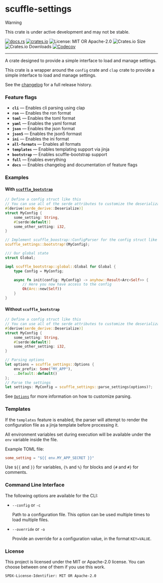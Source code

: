 <!-- dprint-ignore-file -->
<!-- sync-readme title [[ -->
# scuffle-settings
<!-- sync-readme ]] -->

> [!WARNING]  
> This crate is under active development and may not be stable.

<!-- sync-readme badge [[ -->
[![docs.rs](https://img.shields.io/docsrs/scuffle-settings/0.1.4.svg?logo=docs.rs&label=docs.rs&style=flat-square)](https://docs.rs/scuffle-settings/0.1.4)
[![crates.io](https://img.shields.io/badge/crates.io-v0.1.4-orange?style=flat-square&logo=rust&logoColor=white)](https://crates.io/crates/scuffle-settings/0.1.4)
![License: MIT OR Apache-2.0](https://img.shields.io/badge/license-MIT%20OR%20Apache--2.0-purple.svg?style=flat-square)
![Crates.io Size](https://img.shields.io/crates/size/scuffle-settings/0.1.4.svg?style=flat-square)
![Crates.io Downloads](https://img.shields.io/crates/dv/scuffle-settings/0.1.4.svg?&label=downloads&style=flat-square)
[![Codecov](https://img.shields.io/codecov/c/github/scufflecloud/scuffle.svg?label=codecov&logo=codecov&style=flat-square)](https://app.codecov.io/gh/scufflecloud/scuffle)
<!-- sync-readme ]] -->

---

<!-- sync-readme rustdoc [[ -->
A crate designed to provide a simple interface to load and manage settings.

This crate is a wrapper around the `config` crate and `clap` crate
to provide a simple interface to load and manage settings.

See the [changelog](./CHANGELOG.md) for a full release history.

### Feature flags

* **`cli`** —  Enables cli parsing using clap
* **`ron`** —  Enables the ron format
* **`toml`** —  Enables the toml format
* **`yaml`** —  Enables the yaml format
* **`json`** —  Enables the json format
* **`json5`** —  Enables the json5 formast
* **`ini`** —  Enables the ini format
* **`all-formats`** —  Enables all formats
* **`templates`** —  Enables templating support via jinja
* **`bootstrap`** —  Enables scuffle-bootstrap support
* **`full`** —  Enables everything
* **`docs`** —  Enables changelog and documentation of feature flags

### Examples

#### With [`scuffle_bootstrap`](../bootstrap)

````rust
// Define a config struct like this
// You can use all of the serde attributes to customize the deserialization
#[derive(serde_derive::Deserialize)]
struct MyConfig {
    some_setting: String,
    #[serde(default)]
    some_other_setting: i32,
}

// Implement scuffle_boostrap::ConfigParser for the config struct like this
scuffle_settings::bootstrap!(MyConfig);

/// Our global state
struct Global;

impl scuffle_bootstrap::global::Global for Global {
    type Config = MyConfig;

    async fn init(config: MyConfig) -> anyhow::Result<Arc<Self>> {
        // Here you now have access to the config
        Ok(Arc::new(Self))
    }
}
````

#### Without `scuffle_bootstrap`

````rust
// Define a config struct like this
// You can use all of the serde attributes to customize the deserialization
#[derive(serde_derive::Deserialize)]
struct MyConfig {
    some_setting: String,
    #[serde(default)]
    some_other_setting: i32,
}

// Parsing options
let options = scuffle_settings::Options {
    env_prefix: Some("MY_APP"),
    ..Default::default()
};
// Parse the settings
let settings: MyConfig = scuffle_settings::parse_settings(options)?;
````

See [`Options`](https://docs.rs/scuffle-settings/0.1.4/scuffle_settings/options/struct.Options.html) for more information on how to customize parsing.

### Templates

If the `templates` feature is enabled, the parser will attempt to render
the configuration file as a jinja template before processing it.

All environment variables set during execution will be available under
the `env` variable inside the file.

Example TOML file:

````toml
some_setting = "${{ env.MY_APP_SECRET }}"
````

Use `${{` and `}}` for variables, `{%` and `%}` for blocks and `{#` and `#}` for comments.

### Command Line Interface

The following options are available for the CLI:

* `--config` or `-c`
  
  Path to a configuration file. This option can be used multiple times to load multiple files.

* `--override` or `-o`
  
  Provide an override for a configuration value, in the format `KEY=VALUE`.

### License

This project is licensed under the MIT or Apache-2.0 license.
You can choose between one of them if you use this work.

`SPDX-License-Identifier: MIT OR Apache-2.0`
<!-- sync-readme ]] -->
